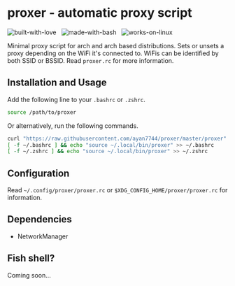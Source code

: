 # proxer - automatic proxy script
![built-with-love](https://img.shields.io/static/v1?label=Built%20with&message=%E2%9D%A4&color=red&style=for-the-badge) &nbsp;
![made-with-bash](https://img.shields.io/static/v1?label=Written%20in&message=bash&color=blue&style=for-the-badge) &nbsp;
![works-on-linux](https://img.shields.io/static/v1?label=Works%20on&message=Linux&color=green&style=for-the-badge)

Minimal proxy script for arch and arch based distributions. Sets or unsets a proxy depending on the WiFi it's connected to. WiFis can be identified by both SSID or BSSID. Read `proxer.rc` for more information.
## Installation and Usage
Add the following line to your `.bashrc` or `.zshrc`.
```bash
source /path/to/proxer
```
Or alternatively, run the following commands.
```bash
curl "https://raw.githubusercontent.com/ayan7744/proxer/master/proxer" > ~/.local/bin/proxer
[ -f ~/.bashrc ] && echo "source ~/.local/bin/proxer" >> ~/.bashrc
[ -f ~/.zshrc ] && echo "source ~/.local/bin/proxer" >> ~/.zshrc
```
## Configuration
Read `~/.config/proxer/proxer.rc` or `$XDG_CONFIG_HOME/proxer/proxer.rc` for information.
## Dependencies
* NetworkManager
## Fish shell?
Coming soon...
